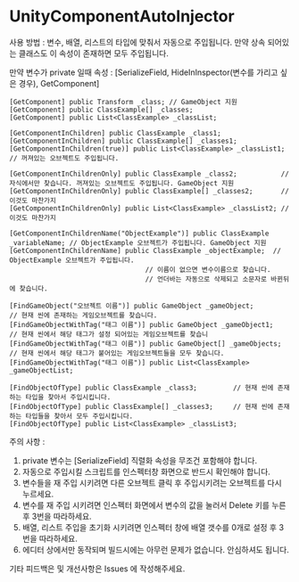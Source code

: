 # UnityComponentAutoInjector

사용 방법 : 변수, 배열, 리스트의 타입에 맞춰서 자동으로 주입됩니다.
만약 상속 되어있는 클래스도 이 속성이 존재하면 모두 주입됩니다.
  
만약 변수가 private 일때 속성 :
[SerializeField, HideInInspector(변수를 가리고 싶은 경우), GetComponent]

	[GetComponent] public Transform _class; // GameObject 지원
	[GetComponent] public ClassExample[] _classes;
	[GetComponent] public List<ClassExample> _classList;

	[GetComponentInChildren] public ClassExample _class1;
	[GetComponentInChildren] public ClassExample[] _classes1;
	[GetComponentInChildren(true)] public List<ClassExample> _classList1; // 꺼져있는 오브젝트도 주입됩니다.

	[GetComponentInChildrenOnly] public ClassExample _class2;           // 자식에서만 찾습니다. 꺼져있는 오브젝트도 주입됩니다. GameObject 지원
	[GetComponentInChildrenOnly] public ClassExample[] _classes2;       // 이것도 마찬가지
	[GetComponentInChildrenOnly] public List<ClassExample> _classList2; // 이것도 마찬가지

	[GetComponentInChildrenName("ObjectExample")] public ClassExample _variableName; // ObjectExample 오브젝트가 주입됩니다. GameObject 지원
	[GetComponentInChildrenName] public ClassExample _objectExample;  // ObjectExample 오브젝트가 주입됩니다.
									  // 이름이 없으면 변수이름으로 찾습니다.
									  // 언더바는 자동으로 삭제되고 소문자로 바뀐뒤에 찾습니다.

	[FindGameObject("오브젝트 이름")] public GameObject _gameObject;         // 현재 씬에 존재하는 게임오브젝트를 찾습니다.
	[FindGameObjectWithTag("태그 이름")] public GameObject _gameObject1;     // 현재 씬에서 해당 태그가 설정 되어있는 게임오브젝트를 찾습니
	[FindGameObjectWithTag("태그 이름")] public GameObject[] _gameObjects;   // 현재 씬에서 해당 태그가 붙어있는 게임오브젝트들을 모두 찾습니다.
	[FindGameObjectWithTag("태그 이름")] public List<ClassExample> _gameObjectList;

	[FindObjectOfType] public ClassExample _class3;         // 현재 씬에 존재하는 타입을 찾아서 주입시킵니다.
	[FindObjectOfType] public ClassExample[] _classes3;     // 현재 씬에 존재하는 타입들을 찾아서 모두 주입시킵니다.
	[FindObjectOfType] public List<ClassExample> _classList3;
  
  
  
주의 사항 :
  1. private 변수는 [SerializeField] 직렬화 속성을 무조건 포함해야 합니다.
  2. 자동으로 주입시킬 스크립트를 인스펙터창 화면으로 반드시 확인해야 합니다.
  3. 변수들을 재 주입 시키려면 다른 오브젝트 클릭 후 주입시키려는 오브젝트를 다시 누르세요.
  4. 변수를 재 주입 시키려면 인스펙터 화면에서 변수의 값을 눌러서 Delete 키를 누른 후 3번을 따라하세요.
  5. 배열, 리스트 주입을 초기화 시키려면 인스펙터 창에 배열 갯수를 0개로 설정 후 3번을 따라하세요.
  6. 에디터 상에서만 동작되며 빌드시에는 아무런 문제가 없습니다. 안심하셔도 됩니다.
  
기타 피드백은 및 개선사항은 Issues 에 작성해주세요.
